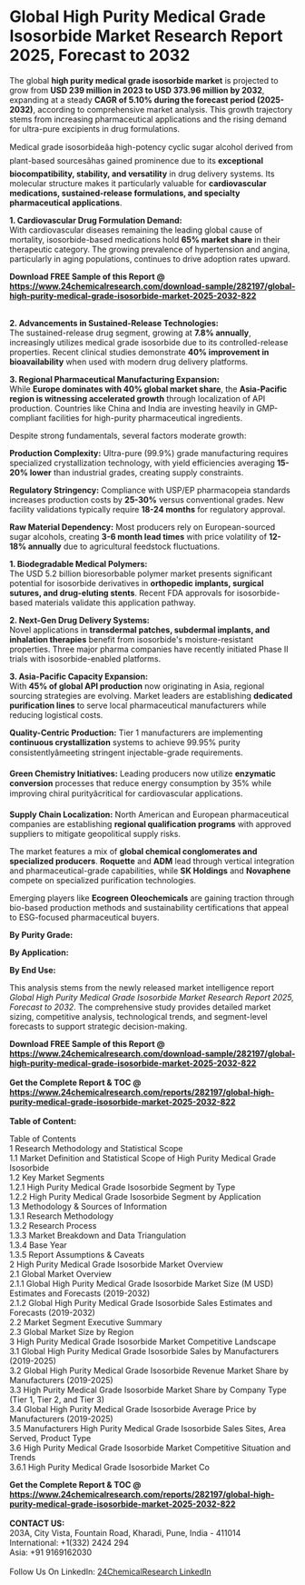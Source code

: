 <h1>Global High Purity Medical Grade Isosorbide Market Research Report 2025, Forecast to 2032</h1><p>The global <strong>high purity medical grade isosorbide market</strong> is projected to grow from <strong>USD 239 million in 2023 to USD 373.96 million by 2032</strong>, expanding at a steady <strong>CAGR of 5.10% during the forecast period (2025-2032)</strong>, according to comprehensive market analysis. This growth trajectory stems from increasing pharmaceutical applications and the rising demand for ultra-pure excipients in drug formulations.</p><p>Medical grade isosorbideâa high-potency cyclic sugar alcohol derived from plant-based sourcesâhas gained prominence due to its <strong>exceptional biocompatibility, stability, and versatility</strong> in drug delivery systems. Its molecular structure makes it particularly valuable for <strong>cardiovascular medications, sustained-release formulations, and specialty pharmaceutical applications</strong>.</p><p><strong>1. Cardiovascular Drug Formulation Demand:</strong><br>
With cardiovascular diseases remaining the leading global cause of mortality, isosorbide-based medications hold <strong>65% market share</strong> in their therapeutic category. The growing prevalence of hypertension and angina, particularly in aging populations, continues to drive adoption rates upward.</p><div><b>Download FREE Sample of this Report @ 
            <a href="https://www.24chemicalresearch.com/download-sample/282197/global-high-purity-medical-grade-isosorbide-market-2025-2032-822">
            https://www.24chemicalresearch.com/download-sample/282197/global-high-purity-medical-grade-isosorbide-market-2025-2032-822</a></b></div><br><p><strong>2. Advancements in Sustained-Release Technologies:</strong><br>
The sustained-release drug segment, growing at <strong>7.8% annually</strong>, increasingly utilizes medical grade isosorbide due to its controlled-release properties. Recent clinical studies demonstrate <strong>40% improvement in bioavailability</strong> when used with modern drug delivery platforms.</p><p><strong>3. Regional Pharmaceutical Manufacturing Expansion:</strong><br>
While <strong>Europe dominates with 40% global market share</strong>, the <strong>Asia-Pacific region is witnessing accelerated growth</strong> through localization of API production. Countries like China and India are investing heavily in GMP-compliant facilities for high-purity pharmaceutical ingredients.</p><p>Despite strong fundamentals, several factors moderate growth:</p><p><strong>Production Complexity:</strong> Ultra-pure (99.9%) grade manufacturing requires specialized crystallization technology, with yield efficiencies averaging <strong>15-20% lower</strong> than industrial grades, creating supply constraints.</p><p><strong>Regulatory Stringency:</strong> Compliance with USP/EP pharmacopeia standards increases production costs by <strong>25-30%</strong> versus conventional grades. New facility validations typically require <strong>18-24 months</strong> for regulatory approval.</p><p><strong>Raw Material Dependency:</strong> Most producers rely on European-sourced sugar alcohols, creating <strong>3-6 month lead times</strong> with price volatility of <strong>12-18% annually</strong> due to agricultural feedstock fluctuations.</p><p><strong>1. Biodegradable Medical Polymers:</strong><br>
The USD 5.2 billion bioresorbable polymer market presents significant potential for isosorbide derivatives in <strong>orthopedic implants, surgical sutures, and drug-eluting stents</strong>. Recent FDA approvals for isosorbide-based materials validate this application pathway.</p><p><strong>2. Next-Gen Drug Delivery Systems:</strong><br>
Novel applications in <strong>transdermal patches, subdermal implants, and inhalation therapies</strong> benefit from isosorbide's moisture-resistant properties. Three major pharma companies have recently initiated Phase II trials with isosorbide-enabled platforms.</p><p><strong>3. Asia-Pacific Capacity Expansion:</strong><br>
With <strong>45% of global API production</strong> now originating in Asia, regional sourcing strategies are evolving. Market leaders are establishing <strong>dedicated purification lines</strong> to serve local pharmaceutical manufacturers while reducing logistical costs.</p><p><strong>Quality-Centric Production:</strong> Tier 1 manufacturers are implementing <strong>continuous crystallization</strong> systems to achieve 99.95% purity consistentlyâmeeting stringent injectable-grade requirements.</p><p><strong>Green Chemistry Initiatives:</strong> Leading producers now utilize <strong>enzymatic conversion</strong> processes that reduce energy consumption by 35% while improving chiral purityâcritical for cardiovascular applications.</p><p><strong>Supply Chain Localization:</strong> North American and European pharmaceutical companies are establishing <strong>regional qualification programs</strong> with approved suppliers to mitigate geopolitical supply risks.</p><p>The market features a mix of <strong>global chemical conglomerates and specialized producers</strong>. <strong>Roquette</strong> and <strong>ADM</strong> lead through vertical integration and pharmaceutical-grade capabilities, while <strong>SK Holdings</strong> and <strong>Novaphene</strong> compete on specialized purification technologies.</p><p>Emerging players like <strong>Ecogreen Oleochemicals</strong> are gaining traction through bio-based production methods and sustainability certifications that appeal to ESG-focused pharmaceutical buyers.</p><p><strong>By Purity Grade:</strong></p><p><strong>By Application:</strong></p><p><strong>By End Use:</strong></p><p>This analysis stems from the newly released market intelligence report <em>Global High Purity Medical Grade Isosorbide Market Research Report 2025, Forecast to 2032</em>. The comprehensive study provides detailed market sizing, competitive analysis, technological trends, and segment-level forecasts to support strategic decision-making.</p><div><b>Download FREE Sample of this Report @ 
            <a href="https://www.24chemicalresearch.com/download-sample/282197/global-high-purity-medical-grade-isosorbide-market-2025-2032-822">
            https://www.24chemicalresearch.com/download-sample/282197/global-high-purity-medical-grade-isosorbide-market-2025-2032-822</a></b></div><br><div><b>Get the Complete Report & TOC @ 
            <a href="https://www.24chemicalresearch.com/reports/282197/global-high-purity-medical-grade-isosorbide-market-2025-2032-822">
            https://www.24chemicalresearch.com/reports/282197/global-high-purity-medical-grade-isosorbide-market-2025-2032-822</a></b></div><br>
            <b>Table of Content:</b><p>Table of Contents<br />
1 Research Methodology and Statistical Scope<br />
1.1 Market Definition and Statistical Scope of High Purity Medical Grade Isosorbide<br />
1.2 Key Market Segments<br />
1.2.1 High Purity Medical Grade Isosorbide Segment by Type<br />
1.2.2 High Purity Medical Grade Isosorbide Segment by Application<br />
1.3 Methodology & Sources of Information<br />
1.3.1 Research Methodology<br />
1.3.2 Research Process<br />
1.3.3 Market Breakdown and Data Triangulation<br />
1.3.4 Base Year<br />
1.3.5 Report Assumptions & Caveats<br />
2 High Purity Medical Grade Isosorbide Market Overview<br />
2.1 Global Market Overview<br />
2.1.1 Global High Purity Medical Grade Isosorbide Market Size (M USD) Estimates and Forecasts (2019-2032)<br />
2.1.2 Global High Purity Medical Grade Isosorbide Sales Estimates and Forecasts (2019-2032)<br />
2.2 Market Segment Executive Summary<br />
2.3 Global Market Size by Region<br />
3 High Purity Medical Grade Isosorbide Market Competitive Landscape<br />
3.1 Global High Purity Medical Grade Isosorbide Sales by Manufacturers (2019-2025)<br />
3.2 Global High Purity Medical Grade Isosorbide Revenue Market Share by Manufacturers (2019-2025)<br />
3.3 High Purity Medical Grade Isosorbide Market Share by Company Type (Tier 1, Tier 2, and Tier 3)<br />
3.4 Global High Purity Medical Grade Isosorbide Average Price by Manufacturers (2019-2025)<br />
3.5 Manufacturers High Purity Medical Grade Isosorbide Sales Sites, Area Served, Product Type<br />
3.6 High Purity Medical Grade Isosorbide Market Competitive Situation and Trends<br />
3.6.1 High Purity Medical Grade Isosorbide Market Co</p><div><b>Get the Complete Report & TOC @ 
            <a href="https://www.24chemicalresearch.com/reports/282197/global-high-purity-medical-grade-isosorbide-market-2025-2032-822">
            https://www.24chemicalresearch.com/reports/282197/global-high-purity-medical-grade-isosorbide-market-2025-2032-822</a></b></div><br><b>CONTACT US:</b><br>
            203A, City Vista, Fountain Road, Kharadi, Pune, India - 411014<br>
            International: +1(332) 2424 294<br>
            Asia: +91 9169162030 <br><br>
            Follow Us On LinkedIn: <a href="https://www.linkedin.com/company/24chemicalresearch/">24ChemicalResearch LinkedIn</a>